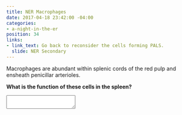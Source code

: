 ```yaml
---
title: NER Macrophages
date: 2017-04-18 23:42:00 -04:00
categories:
- a-night-in-the-er
position: 34
links:
- link_text: Go back to reconsider the cells forming PALS.
  slide: NER Secondary
---
```


Macrophages are abundant within splenic cords of the red pulp and ensheath penicillar arterioles.

**What is the function of these cells in the spleen?**

<textarea></textarea>
